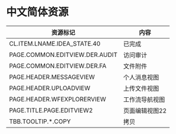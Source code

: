 # 中文简体资源 <!-- {docsify-ignore-all} -->


|  资源标记      |   内容    |
|  --------   |------------ |
|CL.ITEM.LNAME.IDEA_STATE.40|已完成|
|PAGE.COMMON.EDITVIEW.DER.AUDIT|访问审计|
|PAGE.COMMON.EDITVIEW.DER.FA|文件附件|
|PAGE.HEADER.MESSAGEVIEW|个人消息视图|
|PAGE.HEADER.UPLOADVIEW|上传文件视图|
|PAGE.HEADER.WFEXPLORERVIEW|工作流导航视图|
|PAGE.TITLE.PAGE.EDITVIEW2|页面编辑视图22|
|TBB.TOOLTIP.*.COPY|拷贝|
